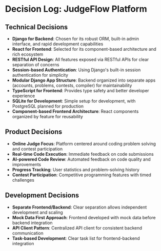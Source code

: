 # Decision Log: JudgeFlow Platform

## Technical Decisions

- **Django for Backend**: Chosen for its robust ORM, built-in admin interface, and rapid development capabilities
- **React for Frontend**: Selected for its component-based architecture and rich ecosystem
- **RESTful API Design**: All features exposed via RESTful APIs for clear separation of concerns
- **Session-based Authentication**: Using Django's built-in session authentication for simplicity
- **Modular Django App Structure**: Backend organized into separate apps (accounts, problems, contests, compiler) for maintainability
- **TypeScript for Frontend**: Provides type safety and better developer experience
- **SQLite for Development**: Simple setup for development, with PostgreSQL planned for production
- **Component-based Frontend Architecture**: React components organized by feature for reusability

## Product Decisions

- **Online Judge Focus**: Platform centered around coding problem solving and contest participation
- **Real-time Code Execution**: Immediate feedback on code submissions
- **AI-powered Code Review**: Automated feedback on code quality and improvements
- **Progress Tracking**: User statistics and problem-solving history
- **Contest Participation**: Competitive programming features with timed challenges

## Development Decisions

- **Separate Frontend/Backend**: Clear separation allows independent development and scaling
- **Mock Data First Approach**: Frontend developed with mock data before backend integration
- **API Client Pattern**: Centralized API client for consistent backend communication
- **Task-based Development**: Clear task list for frontend-backend integration